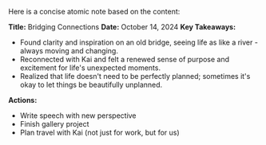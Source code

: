 Here is a concise atomic note based on the content:

**Title:** Bridging Connections
**Date:** October 14, 2024
**Key Takeaways:**

* Found clarity and inspiration on an old bridge, seeing life as like a river - always moving and changing.
* Reconnected with Kai and felt a renewed sense of purpose and excitement for life's unexpected moments.
* Realized that life doesn't need to be perfectly planned; sometimes it's okay to let things be beautifully unplanned.

**Actions:**

* Write speech with new perspective
* Finish gallery project
* Plan travel with Kai (not just for work, but for us)